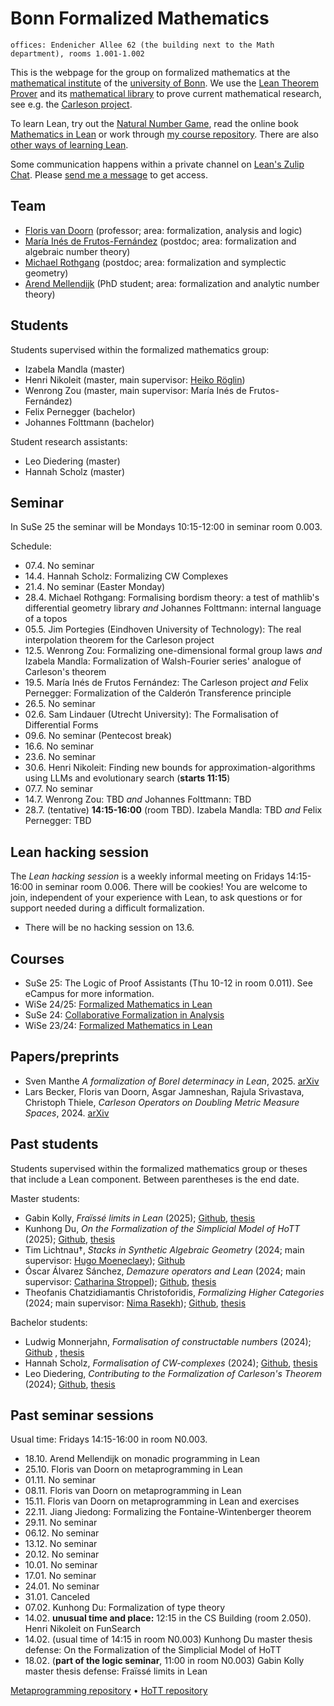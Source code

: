 <!-- title: "Bonn Formalized Mathematics group" -->
<!-- todo: add picture -->

# Bonn Formalized Mathematics

```
offices: Endenicher Allee 62 (the building next to the Math department), rooms 1.001-1.002
```

This is the webpage for the group on formalized mathematics at the [mathematical institute](https://www.math.uni-bonn.de/) of the [university of Bonn](https://www.uni-bonn.de). We use the [Lean Theorem Prover](https://lean-lang.org/) and its [mathematical library](https://leanprover-community.github.io/) to prove current mathematical research, see e.g. the [Carleson project](https://florisvandoorn.com/carleson/).

To learn Lean, try out the [Natural Number Game](https://adam.math.hhu.de/#/g/hhu-adam/NNG4), read the online book [Mathematics in Lean](https://leanprover-community.github.io/mathematics_in_lean/) or work through [my course repository](https://github.com/fpvandoorn/LeanCourse24/). There are also [other ways of learning Lean](https://leanprover-community.github.io/learn.html).

Some communication happens within a private channel on [Lean's Zulip Chat](https://leanprover.zulipchat.com). Please [send me a message](https://leanprover.zulipchat.com/#narrow/dm/111080-Floris-van-Doorn) to get access.

## Team

* [Floris van Doorn](index.md) (professor; area: formalization, analysis and logic)
* [María Inés de Frutos-Fernández](https://mariainesdff.github.io/) (postdoc; area: formalization and algebraic number theory)
* [Michael Rothgang](https://www.math.uni-bonn.de/people/rothgang/) (postdoc; area: formalization and symplectic geometry)
* [Arend Mellendijk](https://github.com/FLDutchmann) (PhD student; area: formalization and analytic number theory)

<!-- Associated members: [Sven Manthe](https://www.math.uni-bonn.de/people/smanthe/). Maybe also mention Adrian, Peter Koepke, Lars Becker, other professors?
This should be done on a different IRU webpage. -->

## Students

Students supervised within the formalized mathematics group:

* Izabela Mandla (master) <!-- main supervisor: [Christoph Thiele](https://www.math.uni-bonn.de/people/thiele/index.html) -->
* Henri Nikoleit (master, main supervisor: [Heiko Röglin](http://roeglin.org/))
* Wenrong Zou (master, main supervisor: María Inés de Frutos-Fernández)
* Felix Pernegger (bachelor)
* Johannes Folttmann (bachelor)

Student research assistants:
* Leo Diedering (master)
* Hannah Scholz (master)


## Seminar

In SuSe 25 the seminar will be Mondays 10:15-12:00 in seminar room 0.003.

Schedule:
* 07.4. No seminar
* 14.4. Hannah Scholz: Formalizing CW Complexes
* 21.4. No seminar (Easter Monday)
* 28.4. Michael Rothgang: Formalising bordism theory: a test of mathlib's differential geometry library *and* Johannes Folttmann: internal language of a topos
* 05.5. Jim Portegies (Eindhoven University of Technology): The real interpolation theorem for the Carleson project
* 12.5. Wenrong Zou: Formalizing one-dimensional formal group laws *and* Izabela Mandla: Formalization of Walsh-Fourier series' analogue of Carleson's theorem
* 19.5. María Inés de Frutos Fernández: The Carleson project *and* Felix Pernegger: Formalization of the Calderón Transference principle
* 26.5. No seminar
* 02.6. Sam Lindauer (Utrecht University): The Formalisation of Differential Forms
* 09.6. No seminar (Pentecost break)
* 16.6. No seminar
* 23.6. No seminar
* 30.6. Henri Nikoleit: Finding new bounds for approximation-algorithms using LLMs and evolutionary search (**starts 11:15**)
* 07.7. No seminar
* 14.7. Wenrong Zou: TBD *and* Johannes Folttmann: TBD
* 28.7. (tentative) **14:15-16:00** (room TBD). Izabela Mandla: TBD *and* Felix Pernegger: TBD

<!-- The seminar will be Tue 10-12 in WiSe 25/26. -->

## Lean hacking session

The *Lean hacking session* is a weekly informal meeting on Fridays 14:15-16:00 in seminar room 0.006. There will be cookies! You are welcome to join, independent of your experience with Lean, to ask questions or for support needed during a difficult formalization.

* There will be no hacking session on 13.6.

## Courses

<!-- * WiSe 25/26: Formalisierte Mathematik in Lean (Tue 16-18, Thu 10-12) -->
* SuSe 25: The Logic of Proof Assistants (Thu 10-12 in room 0.011). See eCampus for more information.
* WiSe 24/25: [Formalized Mathematics in Lean](https://github.com/fpvandoorn/LeanCourse24/)
* SuSe 24: [Collaborative Formalization in Analysis](https://github.com/fpvandoorn/BonnAnalysis/)
* WiSe 23/24: [Formalized Mathematics in Lean](https://github.com/fpvandoorn/LeanCourse23/)


## Papers/preprints

<!-- Maria's divided powers paper; Michael's scaling Mathlib paper -->

* Sven Manthe *A formalization of Borel determinacy in Lean*, 2025. [arXiv](https://arxiv.org/abs/2502.03432)
* Lars Becker, Floris van Doorn, Asgar Jamneshan, Rajula Srivastava, Christoph Thiele, *Carleson Operators on Doubling Metric Measure Spaces*, 2024. [arXiv](https://arxiv.org/abs/2405.06423)

## Past students

Students supervised within the formalized mathematics group or theses that include a Lean component. Between parentheses is the end date.

Master students:
* Gabin Kolly, *Fraïssé limits in Lean* (2025); [Github](https://github.com/GabinKolly), [thesis](theses/GabinKolly.pdf)
* Kunhong Du, *On the Formalization of the Simplicial Model of HoTT* (2025); [Github](https://github.com/KunhongDu/HoTT-Model), [thesis](theses/KunhongDu.pdf) <!-- PhD with Nicolai Kraus -->
* Tim Lichtnau†, *Stacks in Synthetic Algebraic Geometry* (2024; main supervisor: [Hugo Moeneclaey](https://www.hugomoeneclaey.com/)); [Github](https://github.com/timlichtnau/)
* Óscar Álvarez Sánchez, *Demazure operators and Lean* (2024; main supervisor: [Catharina Stroppel](https://www.math.uni-bonn.de/ag/stroppel/)); [Github](https://github.com/bolito2/DemazureOperatorsLean), [thesis](theses/OscarAlvarez.pdf)
* Theofanis Chatzidiamantis Christoforidis, *Formalizing Higher Categories* (2024; main supervisor: [Nima Rasekh](https://nimarasekh.github.io/)); [Github](https://github.com/thchatzidiamantis/sHoTT), [thesis](theses/TheofanisChristoforidis.pdf) <!-- PhD in London, Western Ontario -->

Bachelor students:
* Ludwig Monnerjahn, *Formalisation of constructable numbers* (2024); [Github](https://github.com/Louis-Le-Grand/Formalisation-of-constructable-numbers) , [thesis](theses/LudwigMonnerjahn.pdf)
* Hannah Scholz, *Formalisation of CW-complexes* (2024); [Github](https://github.com/scholzhannah/CWComplexes/), [thesis](theses/HannahScholz.pdf)
* Leo Diedering, *Contributing to the Formalization of Carleson's Theorem* (2024); [Github](https://github.com/ldiedering), [thesis](theses/LeoDiedering.pdf)


## Past seminar sessions

Usual time: Fridays 14:15-16:00 in room N0.003.

* 18.10. Arend Mellendijk on monadic programming in Lean
* 25.10. Floris van Doorn on metaprogramming in Lean
* 01.11. No seminar
* 08.11. Floris van Doorn on metaprogramming in Lean
* 15.11. Floris van Doorn on metaprogramming in Lean and exercises
* 22.11. Jiang Jiedong: Formalizing the Fontaine-Wintenberger theorem
* 29.11. No seminar
* 06.12. No seminar
* 13.12. No seminar
* 20.12. No seminar
* 10.01. No seminar
* 17.01. No seminar
* 24.01. No seminar
* 31.01. Canceled
* 07.02. Kunhong Du: Formalization of type theory
* 14.02. **unusual time and place:** 12:15 in the CS Building (room 2.050). Henri Nikoleit on FunSearch
* 14.02. (usual time of 14:15 in room N0.003) Kunhong Du master thesis defense: On the Formalization of the Simplicial Model of HoTT
* 18.02. (**part of the logic seminar**, 11:00 in room N0.003) Gabin Kolly master thesis defense: Fraïssé limits in Lean

[Metaprogramming repository](https://github.com/fpvandoorn/BonnLeanSeminar) • [HoTT repository](https://github.com/thchatzidiamantis/BonnHoTTSeminar)
